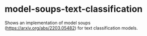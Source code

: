 # model-soups-text-classification
Shows an implementation of model soups (https://arxiv.org/abs/2203.05482) for text classification models.
